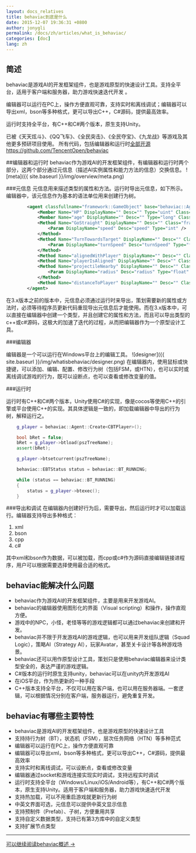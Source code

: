 ```yaml
---
layout: docs_relatives
title: behaviac到底是什么 
date: 2015-12-07 19:36:31 +0800 
author: jonygli
permalink: /docs/zh/articles/what_is_behaviac/
categories: [doc]
lang: zh
---
```


## 简述

behaviac是游戏AI的开发框架组件，也是游戏原型的快速设计工具。支持全平台，适用于客户端和服务器，助力游戏快速迭代开发 。

编辑器可以运行在PC上，操作方便直观可靠，支持实时和离线调试；编辑器可以导出xml，bson等多种格式，更可以导出C++，C#源码，提供最高效率。

运行时支持全平台，有C++和C#两个版本，原生支持Unity。

已被《天天炫斗》、《QQ飞车》、《全民突击》、《全民夺宝》、《九龙战》等游戏及其他更多预研项目使用。
所有代码，包括编辑器和运行时[全部开源https://github.com/TencentOpen/behaviac](https://github.com/TencentOpen/behaviac)

##编辑器和运行时
behaviac作为游戏AI的开发框架组件，有编辑器和运行时两个部分，这两个部分通过元信息（描述AI实例属性和能力方法的信息）交换信息。
![meta]({{ site.baseurl }}/img/overview/meta.png)

###元信息
元信息用来描述类型的属性和方法。运行时导出元信息，如下所示。编辑器中，该元信息作为基本的语法单位用来创建行为树。

```xml
		<agent classfullname="framework::GameObject" base="behaviac::Agent" inherited="true" DisplayName="" Desc="" IsRefType="true">
			<Member Name="HP" DisplayName="" Desc="" Type="uint" Class="framework::GameObject" />
			<Member Name="age" DisplayName="" Desc="" Type="long" Class="framework::GameObject" />
			<Method Name="GoStraight" DisplayName="" Desc="" Class="framework::GameObject" ReturnType="void">
				<Param DisplayName="speed" Desc="speed" Type="int" />
			</Method>
			<Method Name="TurnTowardsTarget" DisplayName="" Desc="" Class="framework::GameObject" ReturnType="int">
				<Param DisplayName="turnSpeed" Desc="turnSpeed" Type="float" />
			</Method>
			<Method Name="alignedWithPlayer" DisplayName="" Desc="" Class="framework::GameObject" ReturnType="bool" />
			<Method Name="playerIsAligned" DisplayName="" Desc="" Class="framework::GameObject" ReturnType="bool" />
			<Method Name="projectileNearby" DisplayName="" Desc="" Class="framework::GameObject" ReturnType="bool">
				<Param DisplayName="radius" Desc="radius" Type="float" />
			</Method>
			<Method Name="distanceToPlayer" DisplayName="" Desc="" Class="framework::GameObject" ReturnType="float" />
		</agent>
```

在3.x版本之前的版本中，元信息必须通过运行时来导出，策划需要新的属性或方法时，必须等待程序员更新代码重现导出元信息后才能使用。而在3.x版本中，可以直接在编辑器中创建一个类型，并且创建它的属性和方法，而且可以导出类型的c++或c#源码，这极大的加速了迭代的过程，从而把编辑器作为一个原型设计工具。

###编辑器

编辑器是一个可以运行在Windows平台上的编辑工具。
![designer]({{ site.baseurl }}/img/whatisbehaviac/designer.png)
在编辑器内，使用鼠标或快捷键，可以添加、编辑、配置、修改行为树（包括FSM，或HTN），也可以实时或离线调试游戏的行为，既可以设断点，也可以查看或修改变量的值。

###运行时

运行时有C++和C#两个版本，Unity使用C#的实现，像是cocos等使用C++的引擎或平台使用C++的实现。其具体逻辑是一致的，即加载编辑器中导出的行为树，解释运行之。

```cpp
    g_player = behaviac::Agent::Create<CBTPlayer>();

    bool bRet = false;
    bRet = g_player->btload(pszTreeName);
    assert(bRet);

    g_player->btsetcurrent(pszTreeName);

	behaviac::EBTStatus status = behaviac::BT_RUNNING;

	while (status == behaviac::BT_RUNNING)
	{
		status = g_player->btexec();
	}
```

###导出和调试
在编辑器内创建好行为后，需要导出，然后运行时才可以加载运行。编辑器支持导出多种格式：

1. xml
2. bson
3. cpp
4. c#

其中xml和bson作为数据，可以被加载，而cpp或c#作为源码直接编辑链接进程序，用户可以根据需要选择使用最合适的格式。

## behaviac能解决什么问题

 - behaviac作为游戏AI的开发框架组件，主要是用来开发游戏AI。
 - behaviac的编辑器使用图形化的界面（Visual scripting）和操作，操作直观方便。
 - 游戏中的NPC，小怪，老怪等等的游戏逻辑都可以通过behaviac来创建和开发。
 - behaviac并不限于开发游戏AI的游戏逻辑，也可以用来开发组队逻辑（Squad Logic），策略AI（Strategy AI），玩家Avatar，甚至关卡设计等各种游戏场景。
 - behaviac还可以用作原型设计工具，策划只是使用behaviac编辑器来设计类型安全的，表达严谨的游戏逻辑。
 - C#版本的运行时原生支持unity，behaviac可以在unity内开发游戏AI
 - 在iOS平台，作为热更新的一种手段
 - C++版本支持全平台，不仅可以用在客户端，也可以用在服务器端。一套逻辑，可以根据情况分别在客户端，服务器运行，避免重复开发。

## behaviac有哪些主要特性
 - behaviac是游戏AI的开发框架组件，也是游戏原型的快速设计工具
 - 支持持行为树（BT），状态机（FSM），层次任务网络（HTN）等多种范式
 - 编辑器可以运行在PC上，操作方便直观可靠
 - 编辑器可以导出xml，bson等多种格式，更可以导出C++，C#源码，提供最高效率
 - 支持实时和离线调试，可以设断点，查看或修改变量
 - 编辑器通过socket和游戏连接实现实时调试，支持远程实时调试
 - 运行时支持全平台（Windows/Linux/iOS/Android等），有C++和C#两个版本，原生支持Unity。适用于客户端和服务器，助力游戏快速迭代开发 
 - 支持热加载，可以不用重启游戏就更新行为树
 - 中英文界面可选，元信息可以提供中英文显示信息
 - 支持预制件（Prefab）、子树，方便重用共享
 - 支持自定义数据类型，支持已有第3方库中的自定义类型
 - 支持扩展节点类型

----------------------------
<a href="{{site.url}}{{site.baseurl}}/docs/zh/articles/overview/">可以继续阅读behaviac概述 &rarr;</a>


